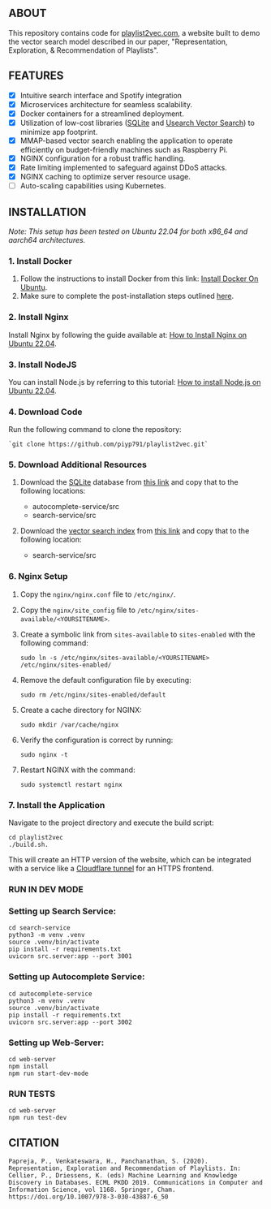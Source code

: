 ## ABOUT

This repository contains code for [playlist2vec.com](https://playlist2vec.com/), a website built to demo the vector search model described in our paper, "Representation, Exploration, & Recommendation of Playlists". 

## FEATURES

- [x] Intuitive search interface and Spotify integration
- [x] Microservices architecture for seamless scalability.
- [x] Docker containers for a streamlined deployment.
- [x] Utilization of low-cost libraries ([SQLite](https://www.sqlite.org/) and [Usearch Vector Search](https://github.com/unum-cloud/usearch)) to minimize app footprint.
- [x] MMAP-based vector search enabling the application to operate efficiently on budget-friendly machines such as Raspberry Pi.
- [x] NGINX configuration for a robust traffic handling.
- [x] Rate limiting implemented to safeguard against DDoS attacks.
- [x] NGINX caching to optimize server resource usage.
- [ ] Auto-scaling capabilities using Kubernetes.

## INSTALLATION

*Note: This setup has been tested on Ubuntu 22.04 for both x86_64 and aarch64 architectures.*

### 1. Install Docker
1. Follow the instructions to install Docker from this link: [Install Docker On Ubuntu](https://docs.docker.com/engine/install/ubuntu/).
2. Make sure to complete the post-installation steps outlined [here](https://docs.docker.com/engine/install/linux-postinstall/).

### 2. Install Nginx
Install Nginx by following the guide available at: [How to Install Nginx on Ubuntu 22.04](https://www.digitalocean.com/community/tutorials/how-to-install-nginx-on-ubuntu-22-04).

### 3. Install NodeJS

You can install Node.js by referring to this tutorial: [How to install Node.js on Ubuntu 22.04](https://www.digitalocean.com/community/tutorials/how-to-install-node-js-on-ubuntu-22-04).

### 4. Download Code

Run the following command to clone the repository:

```
`git clone https://github.com/piyp791/playlist2vec.git`
```

### 5. Download Additional Resources
1. Download the [SQLite](https://www.sqlite.org/) database from [this link](https://filedn.com/lh14Jds6qK88cdaUD0PxR5j/playlist2vec/playlist2vec.db) and copy that to the following locations:
    - autocomplete-service/src
    - search-service/src

2. Download the [vector search index](https://github.com/unum-cloud/usearch) from [this link](https://filedn.com/lh14Jds6qK88cdaUD0PxR5j/playlist2vec/playlist_tree.usearch) and copy that to the following location:
    - search-service/src


### 6. Nginx Setup
1. Copy the `nginx/nginx.conf` file to `/etc/nginx/`.
2. Copy the `nginx/site_config` file to `/etc/nginx/sites-available/<YOURSITENAME>`.
3. Create a symbolic link from `sites-available` to `sites-enabled` with the following command:

    ```
    sudo ln -s /etc/nginx/sites-available/<YOURSITENAME> /etc/nginx/sites-enabled/
    ```

4. Remove the default configuration file by executing: 

    ```
    sudo rm /etc/nginx/sites-enabled/default
    ```
5. Create a cache directory for NGINX:

    ```
    sudo mkdir /var/cache/nginx
    ```

6. Verify the configuration is correct by running:

    ```
    sudo nginx -t
    ```

7. Restart NGINX with the command:

    ```
    sudo systemctl restart nginx
    ```

### 7. Install the Application

Navigate to the project directory and execute the build script:
```
cd playlist2vec
./build.sh.
``` 

This will create an HTTP version of the website, which can be integrated with a service like a [Cloudflare tunnel](https://www.cloudflare.com/en-ca/products/tunnel/) for an HTTPS frontend.

### RUN IN DEV MODE

### Setting up Search Service:
```
cd search-service
python3 -m venv .venv
source .venv/bin/activate
pip install -r requirements.txt
uvicorn src.server:app --port 3001
```

### Setting up Autocomplete Service:
```
cd autocomplete-service
python3 -m venv .venv
source .venv/bin/activate
pip install -r requirements.txt
uvicorn src.server:app --port 3002
```
### Setting up Web-Server:
```
cd web-server
npm install
npm run start-dev-mode
```

### RUN TESTS

```
cd web-server
npm run test-dev
```

## CITATION

```
Papreja, P., Venkateswara, H., Panchanathan, S. (2020). Representation, Exploration and Recommendation of Playlists. In: Cellier, P., Driessens, K. (eds) Machine Learning and Knowledge Discovery in Databases. ECML PKDD 2019. Communications in Computer and Information Science, vol 1168. Springer, Cham. https://doi.org/10.1007/978-3-030-43887-6_50
```
